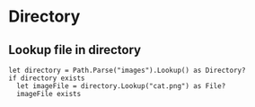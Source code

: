 # Directory

## Lookup file in directory

```strict
let directory = Path.Parse("images").Lookup() as Directory?
if directory exists 
  let imageFile = directory.Lookup("cat.png") as File?
  imageFile exists
```
